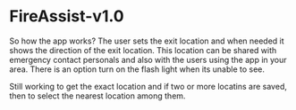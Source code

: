 # FireAssist-v1.0


So how the app works? The user sets the exit location and when needed it shows the direction of the exit location. This location can be shared with emergency contact personals and also with the users using the app in your area. There is an option turn on the flash light when its unable to see.


Still working to get the exact location and if two or more locatins are saved, then to select the nearest location among them.
